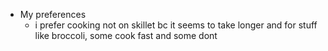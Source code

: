   * My preferences
    * i prefer cooking not on skillet bc it seems to take longer and for stuff like broccoli, some cook fast and some dont